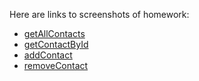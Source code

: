 Here are links to screenshots of homework:

- [getAllContacts](https://monosnap.com/file/lBXZLG5pvUrLrKD3Opj3sPKxvKFdoo)
- [getContactById](https://monosnap.com/file/BBNfnNBgt9GCmGHncfE3EAqbTIrj36)
- [addContact](https://monosnap.com/file/z5tkMV2w4URa9DOxThpXMjnzX4HKtx)
- [removeContact](https://monosnap.com/file/V04tX1S9dqtykEqMbCJcigtb53JzD3)
